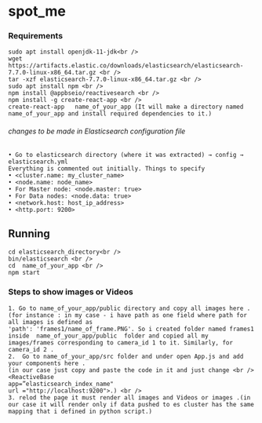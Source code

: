 # spot_me
### Requirements
    sudo apt install openjdk-11-jdk<br />
    wget https://artifacts.elastic.co/downloads/elasticsearch/elasticsearch-7.7.0-linux-x86_64.tar.gz <br />
    tar -xzf elasticsearch-7.7.0-linux-x86_64.tar.gz <br />
    sudo apt install npm <br />
    npm install @appbseio/reactivesearch <br />
    npm install -g create-react-app <br />
    create-react-app   name_of_your_app (It will make a directory named name_of_your_app and install required dependencies to it.)
    

###### changes to be made in Elasticsearch configuration file 
    • Go to elasticsearch directory (where it was extracted) → config → elasticsearch.yml
    Everything is commented out initially. Things to specify
    • <cluster.name: my_cluster_name>
    • <node.name: node_name>
    • For Master node: <node.master: true>
    • For Data nodes: <node.data: true>
    • <network.host: host_ip_address>
    • <http.port: 9200>
    
## Running
    cd elasticsearch_directory<br />
    bin/elasticsearch <br />
    cd  name_of_your_app <br />
    npm start

### Steps to show images or Videos 
    1. Go to name_of_your_app/public directory and copy all images here .
    (for instance : in my case - i have path as one field where path for all images is defined as 
    'path': 'frames1/name_of_frame.PNG'. So i created folder named frames1 inside  name_of_your_app/public  folder and copied all my images/frames corresponding to camera_id 1 to it. Similarly, for camera_id 2 . 
    2.  Go to name_of_your_app/src folder and under open App.js and add your components here .
    (in our case just copy and paste the code in it and just change <br />
    <ReactiveBase
    app=”elasticsearch_index_name"
    url ="http://localhost:9200">.) <br />
    3. relod the page it must render all images and Videos or images .(in our case it will render only if data pushed to es cluster has the same mapping that i defined in python script.)

